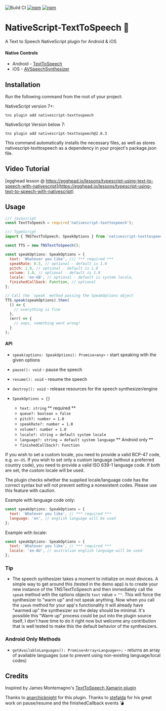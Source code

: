 ![Build CI](https://github.com/bradmartin/nativescript-texttospeech/workflows/Build%20CI/badge.svg)
[![npm](https://img.shields.io/npm/v/nativescript-texttospeech.svg)](https://www.npmjs.com/package/nativescript-texttospeech)
[![npm](https://img.shields.io/npm/dt/nativescript-texttospeech.svg?label=npm%20downloads)](https://www.npmjs.com/package/nativescript-texttospeech)

# NativeScript-TextToSpeech :loudspeaker:

A Text to Speech NativeScript plugin for Android & iOS

#### Native Controls

- Android - [TextToSpeech](https://developer.android.com/reference/android/speech/tts/TextToSpeech.html)
- iOS - [AVSpeechSynthesizer](https://developer.apple.com/reference/avfoundation/avspeechsynthesizer)

## Installation

Run the following command from the root of your project:

NativeScript version 7+:

```
tns plugin add nativescript-texttospeech
```

NativeScript Version below 7:

```
tns plugin add nativescript-texttospeech@2.0.3
```

This command automatically installs the necessary files, as well as stores nativescript-texttospeech as a dependency in your project's package.json file.

## Video Tutorial

[egghead lesson @ https://egghead.io/lessons/typescript-using-text-to-speech-with-nativescript](https://egghead.io/lessons/typescript-using-text-to-speech-with-nativescript)

## Usage

```js
/// javascript
const TextToSpeech = require('nativescript-texttospeech');

/// TypeScript
import { TNSTextToSpeech, SpeakOptions } from 'nativescript-texttospeech';

const TTS = new TNSTextToSpeech();

const speakOptions: SpeakOptions = {
  text: 'Whatever you like', /// *** required ***
  speakRate: 0.5, // optional - default is 1.0
  pitch: 1.0, // optional - default is 1.0
  volume: 1.0, // optional - default is 1.0
  locale: 'en-GB', // optional - default is system locale,
  finishedCallback: Function, // optional
};

// Call the `speak` method passing the SpeakOptions object
TTS.speak(speakOptions).then(
  () => {
    // everything is fine
  },
  (err) => {
    // oops, something went wrong!
  }
);
```

#### API

- `speak(options: SpeakOptions): Promise<any>` - start speaking with the given options
- `pause(): void` - pause the speech
- `resume(): void` - resume the speech
- `destroy(): void` - release resources for the speech synthesizer/engine

- `SpeakOptions = {}`
  - `text: string` ** required **
  - `queue?: boolean = false`
  - `pitch?: number = 1.0`
  - `speakRate?: number = 1.0`
  - `volume?: number = 1.0`
  - `locale?: string = default system locale`
  - `language?: string = default system language` ** Android only **
  - `finishedCallback?: Function`

If you wish to set a custom locale, you need to provide a valid BCP-47 code, e.g. `en-US`. If you wish to set only a custom language (without a preferred country code), you need to provide a valid ISO 639-1 language code. If both are set, the custom locale will be used.

The plugin checks whether the supplied locale/language code has the correct syntax but will not prevent setting a nonexistent codes. Please use this feature with caution.

Example with language code only:

```js
const speakOptions: SpeakOptions = {
  text: 'Whatever you like', // *** required ***
  language: 'en', // english language will be used
};
```

Example with locale:

```js
const speakOptions: SpeakOptions = {
  text: 'Whatever you like', // *** required ***
  locale: 'en-AU', // australian english language will be used
};
```

### Tip

- The speech synthesizer takes a moment to initialize on most devices. A simple way to get around this (tested in the demo app) is to create your new instance of the TNSTextToSpeech and then immediately call the `speak` method with the options objects `text` value = `""`. This will force the synthesizer to "warm up" and not speak anything. Now when you call the `speak` method for your app's functionality it will already have "warmed up" the synthesizer so the delay should be minimal.
  It's possible this "Warm up" process could be put into the plugin source itself, I don't have time to do it right now but welcome any contribution that is well tested to make this the default behavior of the synthesizers.

### Android Only Methods

- `getAvailableLanguages(): Promise<Array<Language>>;` - returns an array of available languages (use to prevent using non-existing language/local codes)

## Credits

Inspired by James Montemagno's [TextToSpeech Xamarin plugin](https://github.com/jamesmontemagno/Xamarin.Plugins/tree/master/TextToSpeech)

Thanks to [anarchicknight](https://github.com/anarchicknight) for this plugin.
Thanks to [stefalda](https://github.com/stefalda) for his great work on pause/resume and the finishedCallback events :bomb:
